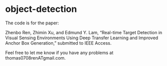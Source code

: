 # object-detection

The code is for the paper:

Zhenbo Ren, Zhimin Xu, and Edmund Y. Lam, “Real-time Target Detection in Visual Sensing Environments Using Deep Transfer Learning and Improved Anchor Box Generation,” submitted to IEEE Access.

Feel free to let me know if you have any problems at thomas0708renATgmail.com.
